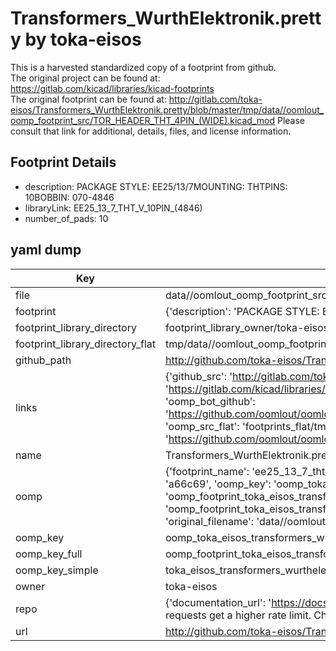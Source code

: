 # Transformers_WurthElektronik.pretty by toka-eisos  
This is a harvested standardized copy of a footprint from github.  
The original project can be found at:  
https://gitlab.com/kicad/libraries/kicad-footprints  
The original footprint can be found at:
http://gitlab.com/toka-eisos/Transformers_WurthElektronik.pretty/blob/master/tmp/data//oomlout_oomp_footprint_src/TOR_HEADER_THT_4PIN_(WIDE).kicad_mod
Please consult that link for additional, details, files, and license information.  
## Footprint Details
* description: PACKAGE STYLE: EE25/13/7MOUNTING: THTPINS: 10BOBBIN: 070-4846  
* libraryLink: EE25_13_7_THT_V_10PIN_(4846)  
* number_of_pads: 10  
## yaml dump  
| Key | Value |  
| --- | --- |  
| file | data//oomlout_oomp_footprint_src/Transformers_WurthElektronik.pretty/EE25_13_7_THT_V_10PIN_(4846).kicad_mod |  
| footprint | {'description': 'PACKAGE STYLE: EE25/13/7MOUNTING: THTPINS: 10BOBBIN: 070-4846', 'libraryLink': 'EE25_13_7_THT_V_10PIN_(4846)', 'number_of_pads': 10} |  
| footprint_library_directory | footprint_library_owner/toka-eisos_Transformers_WurthElektronik.pretty |  
| footprint_library_directory_flat | tmp/data//oomlout_oomp_footprint_src/footprints_flat/toka_eisos_transformers_wurthelektronik_ee25_13_7_tht_v_10pin_(4846)/working |  
| github_path | http://github.com/toka-eisos/Transformers_WurthElektronik.pretty/blob/master/tmp/data//oomlout_oomp_footprint_src/EE25_13_7_THT_V_10PIN_(4846).kicad_mod |  
| links | {'github_src': 'http://gitlab.com/toka-eisos/Transformers_WurthElektronik.pretty/blob/master/tmp/data//oomlout_oomp_footprint_src/TOR_HEADER_THT_4PIN_(WIDE).kicad_mod', 'github_src_repo': 'https://gitlab.com/kicad/libraries/kicad-footprints', 'oomp_bot': 'tmp/data//oomlout_oomp_footprint_src/footprints/toka_eisos_transformers_wurthelektronik_ee25_13_7_tht_v_10pin_(4846)/working', 'oomp_bot_github': 'https://github.com/oomlout/oomlout_oomp_footprint_bot/tree/main/tmp/data//oomlout_oomp_footprint_src/footprints/toka_eisos_transformers_wurthelektronik_ee25_13_7_tht_v_10pin_(4846)/working', 'oomp_src_flat': 'footprints_flat/tmp/data//oomlout_oomp_footprint_src/footprints_flat/toka_eisos_transformers_wurthelektronik_ee25_13_7_tht_v_10pin_(4846)/working', 'oomp_src_flat_github': 'https://github.com/oomlout/oomlout_oomp_footprint_src/tree/main/tmp/data//oomlout_oomp_footprint_src/footprints_flat/toka_eisos_transformers_wurthelektronik_ee25_13_7_tht_v_10pin_(4846)/working'} |  
| name | Transformers_WurthElektronik.pretty |  
| oomp | {'footprint_name': 'ee25_13_7_tht_v_10pin_(4846)', 'library_name': 'transformers_wurthelektronik', 'md5': 'a66c69a7ed876085f97977a5f2d30829', 'md5_10': 'a66c69a7ed', 'md5_5': 'a66c6', 'md5_6': 'a66c69', 'oomp_key': 'oomp_toka_eisos_transformers_wurthelektronik_ee25_13_7_tht_v_10pin_(4846)', 'oomp_key_extra': 'oomp_footprint_toka_eisos_transformers_wurthelektronik_ee25_13_7_tht_v_10pin_(4846)', 'oomp_key_full': 'oomp_footprint_toka_eisos_transformers_wurthelektronik_ee25_13_7_tht_v_10pin_(4846)_a66c69', 'oomp_key_simple': 'toka_eisos_transformers_wurthelektronik_ee25_13_7_tht_v_10pin_(4846)', 'original_filename': 'data//oomlout_oomp_footprint_src/Transformers_WurthElektronik.pretty/EE25_13_7_THT_V_10PIN_(4846).kicad_mod', 'owner_name': 'toka_eisos'} |  
| oomp_key | oomp_toka_eisos_transformers_wurthelektronik_ee25_13_7_tht_v_10pin_(4846) |  
| oomp_key_full | oomp_footprint_toka_eisos_transformers_wurthelektronik_ee25_13_7_tht_v_10pin_(4846) |  
| oomp_key_simple | toka_eisos_transformers_wurthelektronik_ee25_13_7_tht_v_10pin_(4846) |  
| owner | toka-eisos |  
| repo | {'documentation_url': 'https://docs.github.com/rest/overview/resources-in-the-rest-api#rate-limiting', 'message': "API rate limit exceeded for 84.66.142.224. (But here's the good news: Authenticated requests get a higher rate limit. Check out the documentation for more details.)"} |  
| url | http://github.com/toka-eisos/Transformers_WurthElektronik.pretty |  

